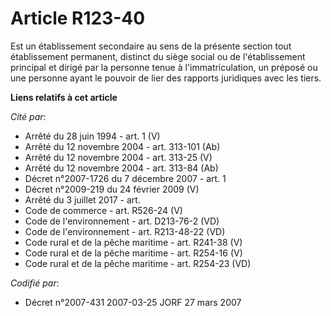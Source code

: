 # Article R123-40

Est un établissement secondaire au sens de la présente section tout établissement permanent, distinct du siège social ou de
l'établissement principal et dirigé par la personne tenue à l'immatriculation, un préposé ou une personne ayant le pouvoir de
lier des rapports juridiques avec les tiers.

**Liens relatifs à cet article**

_Cité par_:

  - Arrêté du 28 juin 1994 - art. 1 (V)
  - Arrêté du 12 novembre 2004 - art. 313-101 (Ab)
  - Arrêté du 12 novembre 2004 - art. 313-25 (V)
  - Arrêté du 12 novembre 2004 - art. 313-84 (Ab)
  - Décret n°2007-1726 du 7 décembre 2007 - art. 1
  - Décret n°2009-219 du 24 février 2009 (V)
  - Arrêté du 3 juillet 2017 - art.
  - Code de commerce - art. R526-24 (V)
  - Code de l'environnement - art. D213-76-2 (VD)
  - Code de l'environnement - art. R213-48-22 (VD)
  - Code rural et de la pêche maritime - art. R241-38 (V)
  - Code rural et de la pêche maritime - art. R254-16 (V)
  - Code rural et de la pêche maritime - art. R254-23 (VD)

_Codifié par_:

  - Décret n°2007-431 2007-03-25 JORF 27 mars 2007
